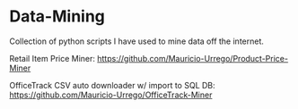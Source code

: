 # Data-Mining
Collection of python scripts I have used to mine data off the internet.

Retail Item Price Miner:
https://github.com/Mauricio-Urrego/Product-Price-Miner

OfficeTrack CSV auto downloader w/ import to SQL DB:
https://github.com/Mauricio-Urrego/OfficeTrack-Miner
